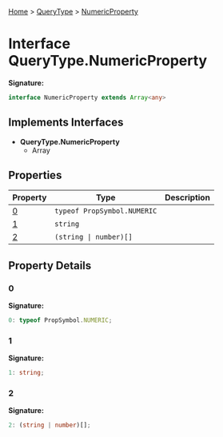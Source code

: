 [Home](../../../index.md) &gt; [QueryType](../../querytype.md) &gt; [NumericProperty](./numericproperty.md)

# Interface QueryType.NumericProperty


<b>Signature:</b>

```typescript
interface NumericProperty extends Array<any> 
```

## Implements Interfaces

- <b>QueryType.NumericProperty</b>
    - Array

## Properties

|  Property | Type | Description |
|  --- | --- | --- |
|  [0](./numericproperty.md#0-property) | `typeof PropSymbol.NUMERIC` |  |
|  [1](./numericproperty.md#1-property) | `string` |  |
|  [2](./numericproperty.md#2-property) | `(string \| number)[]` |  |

## Property Details

<a id="0-property"></a>

### 0

<b>Signature:</b>

```typescript
0: typeof PropSymbol.NUMERIC;
```

<a id="1-property"></a>

### 1

<b>Signature:</b>

```typescript
1: string;
```

<a id="2-property"></a>

### 2

<b>Signature:</b>

```typescript
2: (string | number)[];
```
